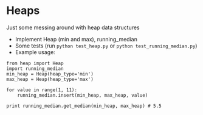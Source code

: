 # Heaps

Just some messing around with heap data structures

 * Implement Heap (min and max), running_median
 * Some tests (run `python test_heap.py` or `python test_running_median.py`)
 * Example usage:
```
from heap import Heap
import running_median
min_heap = Heap(heap_type='min')
max_heap = Heap(heap_type='max')

for value in range(1, 11):
    running_median.insert(min_heap, max_heap, value)

print running_median.get_median(min_heap, max_heap) # 5.5
```